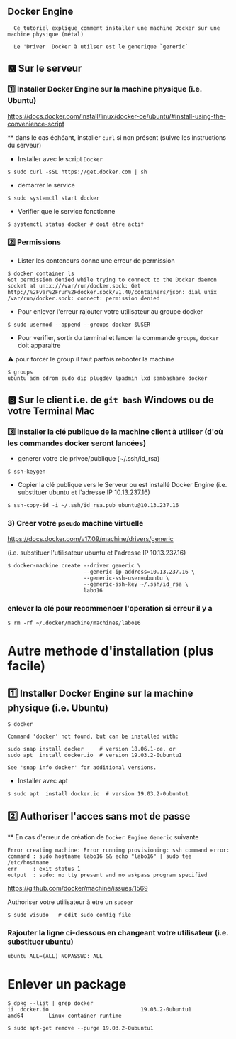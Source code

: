 ## Docker Engine

```
  Ce tutoriel explique comment installer une machine Docker sur une machine physique (métal)

  Le 'Driver' Docker à utilser est le generique `gereric`
```

## :a: Sur le serveur

### :one: Installer Docker Engine sur la machine physique (i.e. Ubuntu)

https://docs.docker.com/install/linux/docker-ce/ubuntu/#install-using-the-convenience-script

** dans le cas échéant, installer `curl` si non présent (suivre les instructions du serveur)

* Installer avec le script `Docker`

```
$ sudo curl -sSL https://get.docker.com | sh
```

* demarrer le service

```
$ sudo systemctl start docker
```

* Verifier que le service fonctionne

```
$ systemctl status docker # doit être actif
```

### :two: Permissions

* Lister les conteneurs donne une erreur de permission

```
$ docker container ls
Got permission denied while trying to connect to the Docker daemon socket at unix:///var/run/docker.sock: Get http://%2Fvar%2Frun%2Fdocker.sock/v1.40/containers/json: dial unix /var/run/docker.sock: connect: permission denied
```

* Pour enlever l'erreur rajouter votre utilisateur au groupe docker

```
$ sudo usermod --append --groups docker $USER
```

* Pour verifier, sortir du terminal et lancer la commande `groups`, `docker` doit apparaitre

:warning: pour forcer le group il faut parfois rebooter la machine

```
$ groups
ubuntu adm cdrom sudo dip plugdev lpadmin lxd sambashare docker
```

## :b: Sur le client i.e. de `git bash` Windows ou de votre Terminal Mac

### :three: Installer la clé publique de la machine client à utiliser (d'où les commandes docker seront lancées) 

* generer votre cle privee/publique (~/.ssh/id_rsa)

```
$ ssh-keygen
```

* Copier la clé publique vers le Serveur ou est installé Docker Engine (i.e. substituer ubuntu et l'adresse IP 10.13.237.16)

```
$ ssh-copy-id -i ~/.ssh/id_rsa.pub ubuntu@10.13.237.16  
```

### 3) Creer votre `pseudo` machine virtuelle

https://docs.docker.com/v17.09/machine/drivers/generic

(i.e. substituer l'utilisateur ubuntu et l'adresse IP 10.13.237.16)

```
$ docker-machine create --driver generic \
                        --generic-ip-address=10.13.237.16 \
                        --generic-ssh-user=ubuntu \
                        --generic-ssh-key ~/.ssh/id_rsa \
                        labo16
```

### enlever la clé pour recommencer l'operation si erreur il y a

```
$ rm -rf ~/.docker/machine/machines/labo16
```



# Autre methode d'installation (plus facile)


## :one: Installer Docker Engine sur la machine physique (i.e. Ubuntu)


```
$ docker

Command 'docker' not found, but can be installed with:

sudo snap install docker     # version 18.06.1-ce, or
sudo apt  install docker.io  # version 19.03.2-0ubuntu1

See 'snap info docker' for additional versions.
```


* Installer avec apt

```
$ sudo apt  install docker.io  # version 19.03.2-0ubuntu1
```



## :two: Authoriser l'acces sans mot de passe

** En cas d'erreur de création de `Docker Engine Generic` suivante

```
Error creating machine: Error running provisioning: ssh command error:
command : sudo hostname labo16 && echo "labo16" | sudo tee /etc/hostname
err     : exit status 1
output  : sudo: no tty present and no askpass program specified
```

https://github.com/docker/machine/issues/1569

Authoriser votre utilisateur à etre un `sudoer`


```
$ sudo visudo   # edit sudo config file
```

### Rajouter la ligne ci-dessous en changeant votre utilisateur (i.e. substituer ubuntu)
```
ubuntu ALL=(ALL) NOPASSWD: ALL
```

# Enlever un package

```
$ dpkg --list | grep docker
ii  docker.io                             19.03.2-0ubuntu1                        amd64        Linux container runtime
```

```
$ sudo apt-get remove --purge 19.03.2-0ubuntu1
```
